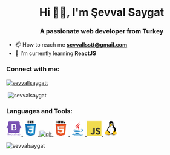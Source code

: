 <h1 align="center">Hi 👋😛, I'm Şevval Saygat</h1>
<h3 align="center">A passionate web developer from Turkey</h3>


- 📫 How to reach me **sevvallsstt@gmail.com**
- 🌱 I’m currently learning **ReactJS**

<h3 align="left">Connect with me:</h3>
<p align="left">
<a href="https://instagram.com/sevvallsaygatt" target="blank"><img align="center" src="https://cdn.jsdelivr.net/npm/simple-icons@3.0.1/icons/instagram.svg" alt="sevvallsaygatt" height="30" width="40" /></a>
</p>

<p>&nbsp;<img align="center" src="https://github-readme-stats.vercel.app/api?username=sevvalsaygat&show_icons=true&locale=en" alt="sevvalsaygat" /></p>

<h3 align="left">Languages and Tools:</h3>
<p align="left"> <a href="https://getbootstrap.com" target="_blank"> <img src="https://raw.githubusercontent.com/devicons/devicon/master/icons/bootstrap/bootstrap-plain-wordmark.svg" alt="bootstrap" width="40" height="40"/> </a> <a href="https://www.w3schools.com/css/" target="_blank"> <img src="https://raw.githubusercontent.com/devicons/devicon/master/icons/css3/css3-original-wordmark.svg" alt="css3" width="40" height="40"/> </a> <a href="https://git-scm.com/" target="_blank"> <img src="https://www.vectorlogo.zone/logos/git-scm/git-scm-icon.svg" alt="git" width="40" height="40"/> </a> <a href="https://www.w3.org/html/" target="_blank"> <img src="https://raw.githubusercontent.com/devicons/devicon/master/icons/html5/html5-original-wordmark.svg" alt="html5" width="40" height="40"/> </a> <a href="https://www.java.com" target="_blank"> <img src="https://raw.githubusercontent.com/devicons/devicon/master/icons/java/java-original.svg" alt="java" width="40" height="40"/> </a> <a href="https://developer.mozilla.org/en-US/docs/Web/JavaScript" target="_blank"> <img src="https://raw.githubusercontent.com/devicons/devicon/master/icons/javascript/javascript-original.svg" alt="javascript" width="40" height="40"/> </a> <a href="https://www.linux.org/" target="_blank"> <img src="https://raw.githubusercontent.com/devicons/devicon/master/icons/linux/linux-original.svg" alt="linux" width="40" height="40"/> </a> </p>

<p><img align="left" src="https://github-readme-stats.vercel.app/api/top-langs?username=sevvalsaygat&show_icons=true&locale=en&layout=compact" alt="sevvalsaygat" /></p>


